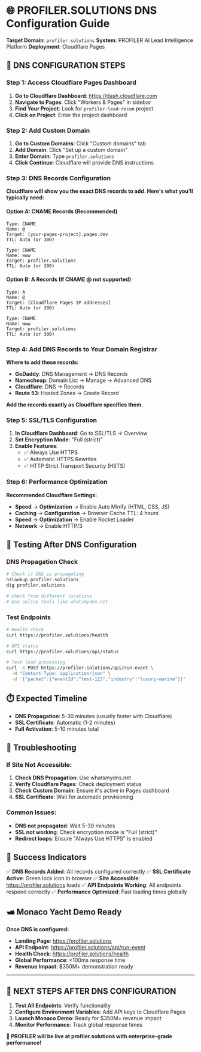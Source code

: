 # 🌐 PROFILER.SOLUTIONS DNS Configuration Guide

**Target Domain**: `profiler.solutions`
**System**: PROFILER AI Lead Intelligence Platform
**Deployment**: Cloudflare Pages

## 🎯 **DNS CONFIGURATION STEPS**

### **Step 1: Access Cloudflare Pages Dashboard**

1. **Go to Cloudflare Dashboard**: https://dash.cloudflare.com
2. **Navigate to Pages**: Click "Workers & Pages" in sidebar
3. **Find Your Project**: Look for `profiler-lead-recon` project
4. **Click on Project**: Enter the project dashboard

### **Step 2: Add Custom Domain**

1. **Go to Custom Domains**: Click "Custom domains" tab
2. **Add Domain**: Click "Set up a custom domain"
3. **Enter Domain**: Type `profiler.solutions`
4. **Click Continue**: Cloudflare will provide DNS instructions

### **Step 3: DNS Records Configuration**

**Cloudflare will show you the exact DNS records to add. Here's what you'll typically need:**

#### **Option A: CNAME Records (Recommended)**

```dns
Type: CNAME
Name: @
Target: [your-pages-project].pages.dev
TTL: Auto (or 300)

Type: CNAME
Name: www
Target: profiler.solutions
TTL: Auto (or 300)
```

#### **Option B: A Records (If CNAME @ not supported)**

```dns
Type: A
Name: @
Target: [Cloudflare Pages IP addresses]
TTL: Auto (or 300)

Type: CNAME
Name: www
Target: profiler.solutions
TTL: Auto (or 300)
```

### **Step 4: Add DNS Records to Your Domain Registrar**

**Where to add these records:**

- **GoDaddy**: DNS Management → DNS Records
- **Namecheap**: Domain List → Manage → Advanced DNS
- **Cloudflare**: DNS → Records
- **Route 53**: Hosted Zones → Create Record

**Add the records exactly as Cloudflare specifies them.**

### **Step 5: SSL/TLS Configuration**

1. **In Cloudflare Dashboard**: Go to SSL/TLS → Overview
2. **Set Encryption Mode**: "Full (strict)"
3. **Enable Features**:
   - ✅ Always Use HTTPS
   - ✅ Automatic HTTPS Rewrites
   - ✅ HTTP Strict Transport Security (HSTS)

### **Step 6: Performance Optimization**

**Recommended Cloudflare Settings:**

- **Speed** → **Optimization** → Enable Auto Minify (HTML, CSS, JS)
- **Caching** → **Configuration** → Browser Cache TTL: 4 hours
- **Speed** → **Optimization** → Enable Rocket Loader
- **Network** → Enable HTTP/3

## 🧪 **Testing After DNS Configuration**

### **DNS Propagation Check**

```bash
# Check if DNS is propagating
nslookup profiler.solutions
dig profiler.solutions

# Check from different locations
# Use online tools like whatsmydns.net
```

### **Test Endpoints**

```bash
# Health check
curl https://profiler.solutions/health

# API status
curl https://profiler.solutions/api/status

# Test lead processing
curl -X POST https://profiler.solutions/api/run-event \
  -H "Content-Type: application/json" \
  -d '{"packet":{"eventId":"test-123","industry":"luxury-marine"}}'
```

## ⏱️ **Expected Timeline**

- **DNS Propagation**: 5-30 minutes (usually faster with Cloudflare)
- **SSL Certificate**: Automatic (1-2 minutes)
- **Full Activation**: 5-10 minutes total

## 🔧 **Troubleshooting**

### **If Site Not Accessible:**

1. **Check DNS Propagation**: Use whatsmydns.net
2. **Verify Cloudflare Pages**: Check deployment status
3. **Check Custom Domain**: Ensure it's active in Pages dashboard
4. **SSL Certificate**: Wait for automatic provisioning

### **Common Issues:**

- **DNS not propagated**: Wait 5-30 minutes
- **SSL not working**: Check encryption mode is "Full (strict)"
- **Redirect loops**: Ensure "Always Use HTTPS" is enabled

## 🎯 **Success Indicators**

✅ **DNS Records Added**: All records configured correctly
✅ **SSL Certificate Active**: Green lock icon in browser
✅ **Site Accessible**: https://profiler.solutions loads
✅ **API Endpoints Working**: All endpoints respond correctly
✅ **Performance Optimized**: Fast loading times globally

## 🛥️ **Monaco Yacht Demo Ready**

**Once DNS is configured:**

- **Landing Page**: https://profiler.solutions
- **API Endpoint**: https://profiler.solutions/api/run-event
- **Health Check**: https://profiler.solutions/health
- **Global Performance**: <100ms response time
- **Revenue Impact**: $350M+ demonstration ready

---

## 🚀 **NEXT STEPS AFTER DNS CONFIGURATION**

1. **Test All Endpoints**: Verify functionality
2. **Configure Environment Variables**: Add API keys to Cloudflare Pages
3. **Launch Monaco Demo**: Ready for $350M+ revenue impact
4. **Monitor Performance**: Track global response times

**🎉 PROFILER will be live at profiler.solutions with enterprise-grade performance!**
